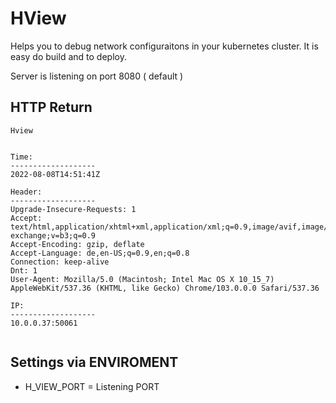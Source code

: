 
# HView 

Helps you to debug network configuraitons in your kubernetes cluster.
It is easy do build and to deploy.

Server is listening on port 8080 ( default )


## HTTP Return
```
Hview


Time:
-------------------
2022-08-08T14:51:41Z

Header:
-------------------
Upgrade-Insecure-Requests: 1
Accept: text/html,application/xhtml+xml,application/xml;q=0.9,image/avif,image/webp,image/apng,*/*;q=0.8,application/signed-exchange;v=b3;q=0.9
Accept-Encoding: gzip, deflate
Accept-Language: de,en-US;q=0.9,en;q=0.8
Connection: keep-alive
Dnt: 1
User-Agent: Mozilla/5.0 (Macintosh; Intel Mac OS X 10_15_7) AppleWebKit/537.36 (KHTML, like Gecko) Chrome/103.0.0.0 Safari/537.36

IP:
-------------------
10.0.0.37:50061


```

## Settings via ENVIROMENT


* H_VIEW_PORT = Listening PORT
